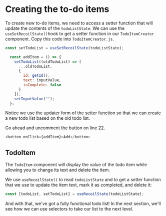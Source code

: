# Creating the to-do items

<highlight file="/src/components/TodoItemCreator.js" lines="[13,15-25]" block="true">

To create new to-do items, we need to access a setter function that will update the contents of the `todoListState`. We can use the `useSetRecoilState()`hook to get a setter function in our `TodoItemCreator` component. Copy this code into `TodoItemCreator.js`.

```js
const setTodoList = useSetRecoilState(todoListState);

  const addItem = () => {
    setTodoList((oldTodoList) => [
      ...oldTodoList,
      {
        id: getId(),
        text: inputValue,
        isComplete: false
      }
    ]);
    setInputValue("");
  };
```
</highlight>

Notice we use the updater form of the setter function so that we can create a new todo list based on the old todo list.

Go ahead and uncomment the button on line 22.

```js
<button onClick={addItem}>Add</button>
```


## TodoItem

The `TodoItem` component will display the value of the todo item while allowing you to change its text and delete the item. 

<highlight file="/src/components/TodoItem.js" lines="[14]" block="true">

We use `useRecoilState()` to read `todoListState` and to get a setter function that we use to update the item text, mark it as completed, and delete it:

```js
const [todoList, setTodoList] = useRecoilState(todoListState);
```

</highlight>

And with that, we've got a fully functional todo list! In the next section, we'll see how we can use selectors to take our list to the next level.
